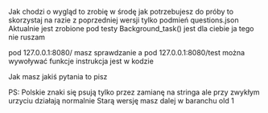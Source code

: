 Jak chodzi o wygląd to zrobię w środę jak potrzebujesz do próby to skorzystaj na razie z poprzedniej wersji tylko podmień questions.json
Aktualnie jest zrobione pod testy
Background_task() jest dla ciebie ja tego nie ruszam

pod 127.0.0.1:8080/ masz sprawdzanie
a pod 127.0.0.1:8080/test można wywoływać funkcje instrukcja jest w kodzie

Jak masz jakiś pytania to pisz

PS:
Polskie znaki się psują tylko przez zamianę na stringa ale przy zwykłym urzyciu działają normalnie
Starą wersję masz dalej w baranchu old 1
